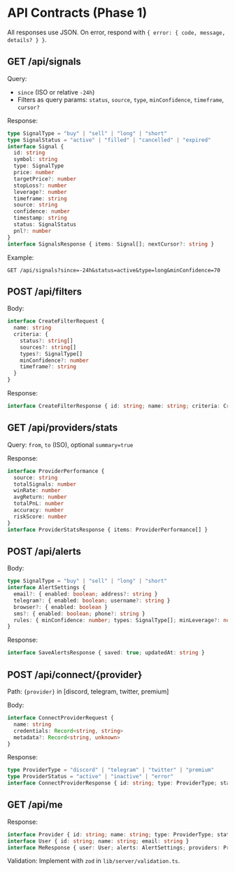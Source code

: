 # API Contracts (Phase 1)

All responses use JSON. On error, respond with `{ error: { code, message, details? } }`.

## GET /api/signals
Query:
- `since` (ISO or relative `-24h`)
- Filters as query params: `status`, `source`, `type`, `minConfidence`, `timeframe`, `cursor?`

Response:
```ts
type SignalType = "buy" | "sell" | "long" | "short"
type SignalStatus = "active" | "filled" | "cancelled" | "expired"
interface Signal {
  id: string
  symbol: string
  type: SignalType
  price: number
  targetPrice?: number
  stopLoss?: number
  leverage?: number
  timeframe: string
  source: string
  confidence: number
  timestamp: string
  status: SignalStatus
  pnl?: number
}
interface SignalsResponse { items: Signal[]; nextCursor?: string }
```

Example:
```http
GET /api/signals?since=-24h&status=active&type=long&minConfidence=70
```

## POST /api/filters
Body:
```ts
interface CreateFilterRequest {
  name: string
  criteria: {
    status?: string[]
    sources?: string[]
    types?: SignalType[]
    minConfidence?: number
    timeframe?: string
  }
}
```
Response:
```ts
interface CreateFilterResponse { id: string; name: string; criteria: CreateFilterRequest["criteria"]; createdAt: string }
```

## GET /api/providers/stats
Query: `from`, `to` (ISO), optional `summary=true`

Response:
```ts
interface ProviderPerformance {
  source: string
  totalSignals: number
  winRate: number
  avgReturn: number
  totalPnL: number
  accuracy: number
  riskScore: number
}
interface ProviderStatsResponse { items: ProviderPerformance[] }
```

## POST /api/alerts
Body:
```ts
type SignalType = "buy" | "sell" | "long" | "short"
interface AlertSettings {
  email?: { enabled: boolean; address?: string }
  telegram?: { enabled: boolean; username?: string }
  browser?: { enabled: boolean }
  sms?: { enabled: boolean; phone?: string }
  rules: { minConfidence: number; types: SignalType[]; minLeverage?: number }
}
```
Response:
```ts
interface SaveAlertsResponse { saved: true; updatedAt: string }
```

## POST /api/connect/{provider}
Path: `{provider}` in [discord, telegram, twitter, premium]

Body:
```ts
interface ConnectProviderRequest {
  name: string
  credentials: Record<string, string>
  metadata?: Record<string, unknown>
}
```
Response:
```ts
type ProviderType = "discord" | "telegram" | "twitter" | "premium"
type ProviderStatus = "active" | "inactive" | "error"
interface ConnectProviderResponse { id: string; type: ProviderType; status: ProviderStatus }
```

## GET /api/me
Response:
```ts
interface Provider { id: string; name: string; type: ProviderType; status: ProviderStatus; signalCount: number; lastSignal: string; winRate: number }
interface User { id: string; name: string; email: string }
interface MeResponse { user: User; alerts: AlertSettings; providers: Provider[] }
```

Validation: Implement with `zod` in `lib/server/validation.ts`.

